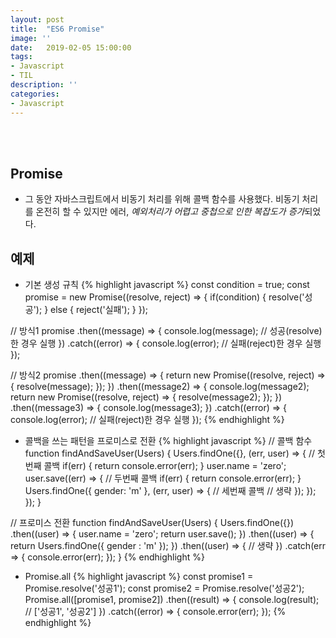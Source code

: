 ```yaml
---
layout: post
title:  "ES6 Promise"
image: ''
date:   2019-02-05 15:00:00
tags:
- Javascript
- TIL
description: ''
categories:
- Javascript
---
```


<br/>
<br/>

## Promise
- 그 동안 자바스크립트에서 비동기 처리를 위해 콜백 함수를 사용했다.
  비동기 처리를 온전히 할 수 있지만 에러, *예외처리가 어렵고 중첩으로 인한 복잡도가 증가*되었다.

## 예제
- 기본 생성 규칙
{% highlight javascript %}
    const condition = true;
    const promise = new Promise((resolve, reject) => {
        if(condition) {
            resolve('성공');
        } else {
            reject('실패');
        }
    });
    
// 방식1
    promise
        .then((message) => {
            console.log(message);   // 성공(resolve)한 경우 실행
        })
        .catch((error) => {
            console.log(error);  // 실패(reject)한 경우 실행
        });

// 방식2
    promise
    .then((message) => {
        return new Promise((resolve, reject) => {
            resolve(message);
        });
    })
    .then((message2) => {
        console.log(message2);
        return new Promise((resolve, reject) => {
            resolve(message2);
        });
    })
    .then((message3) => {
        console.log(message3);
    })
    .catch((error) => {
        console.log(error);  // 실패(reject)한 경우 실행
    });
{% endhighlight %}

- 콜백을 쓰는 패턴을 프로미스로 전환
{% highlight javascript %}
// 콜백 함수
    function findAndSaveUser(Users) {
        Users.findOne({}, (err, user) => { // 첫번째 콜백
            if(err) {
                return console.error(err);
            }
            user.name = 'zero';
            user.save((err) => { // 두번째 콜백
                if(err) {
                    return console.error(err);
                }
                Users.findOne({ gender: 'm' }, (err, user) => { // 세번째 콜백
                    // 생략
                });
            });
        });
    }

// 프로미스 전환
    function findAndSaveUser(Users) {
        Users.findOne({})
            .then((user) => {
                user.name = 'zero';
                return user.save();
            })
            .then((user) => {
                return Users.findOne({ gender : 'm' });
            })
            .then((user) => {
                // 생략
            })
            .catch(err => {
                console.error(err);
            });
    }
{% endhighlight %}

- Promise.all
{% highlight javascript %}
    const promise1 = Promise.resolve('성공1');
    const promise2 = Promise.resolve('성공2');
    Promise.all([promise1, promise2])
        .then((result) => {
            console.log(result); // ['성공1', '성공2']
        })
        .catch((error) => {
            console.error(err);
        });
{% endhighlight %}